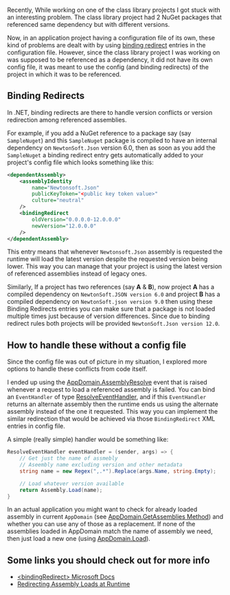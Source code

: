 Recently, While working on one of the class library projects I got stuck with an interesting problem. The class library project had 2 NuGet packages that referenced same dependency but with different versions.

Now, in an application project having a configuration file of its own, these kind of problems are dealt with by using [binding redirect](https://docs.microsoft.com/en-us/dotnet/framework/configure-apps/file-schema/runtime/bindingredirect-element) entries in the configuration file.
However, since the class library project I was working on was supposed to be referenced as a dependency, it did not have its own config file, it was meant to use the config (and binding redirects) of the project in which it was to be referenced.

## Binding Redirects

In .NET, binding redirects are there to handle version conflicts or version redirection among referenced assemblies.

For example, if you add a NuGet reference to a package say (say `SampleNuget`) and this `SampleNuget` package is compiled to have an internal dependency on `NewtonSoft.Json` version 6.0, then as soon as you add the `SampleNuget` a binding redirect entry gets automatically added to your project's config file which looks something like this:

```xml
<dependentAssembly>
    <assemblyIdentity
        name="Newtonsoft.Json"
        publicKeyToken="<public key token value>"
        culture="neutral"
    />
    <bindingRedirect
        oldVersion="0.0.0.0-12.0.0.0"
        newVersion="12.0.0.0"
    />
</dependentAssembly>
```

This entry means that whenever `Newtonsoft.Json` assembly is requested the runtime will load the latest version despite the requested version being lower.
This way you can manage that your project is using the latest version of referenced assemblies instead of legacy ones.

Similarly, If a project has two references (say **A** & **B**), now project **A** has a compiled dependency on `NewtonSoft.JSON version 6.0` and project **B** has a compiled dependency on `NewtonSoft.json version 9.0` then using these Binding Redirects entries you can make sure that a package is not loaded multiple times just because of version differences.
Since due to binding redirect rules both projects will be provided `NewtonSoft.Json version 12.0`.

## How to handle these without a config file

Since the config file was out of picture in my situation, I explored more options to handle these conflicts from code itself.

I ended up using the [AppDomain.AssemblyResolve](https://docs.microsoft.com/en-us/dotnet/api/system.appdomain.assemblyresolve?view=netframework-4.8) event that is raised whenever a request to load a referenced assembly is failed.
You can bind an `EventHandler` of type [ResolveEventHandler](https://docs.microsoft.com/en-us/dotnet/api/system.resolveeventhandler?view=netframework-4.8), and if this `EventHandler` returns an alternate assembly then the runtime ends us using the alternate assembly instead of the one it requested.
This way you can implement the similar redirection that would be achieved via those `BindingRedirect` XML entries in config file.

A simple (really simple) handler would be something like:

```csharp
ResolveEventHandler eventHandler = (sender, args) => {
    // Get just the name of assmebly
    // Aseembly name excluding version and other metadata
    string name = new Regex(",.*").Replace(args.Name, string.Empty);

    // Load whatever version available
    return Assembly.Load(name);
}
```

In an actual application you might want to check for already loaded assembly in current `AppDomain` (see [AppDomain.GetAssemblies Method](https://docs.microsoft.com/en-us/dotnet/api/system.appdomain.getassemblies?view=netframework-4.8)) and whether you can use any of those as a replacement.
If none of the assemblies loaded in AppDomain match the name of assembly we need, then just load a new one (using [AppDomain.Load](https://docs.microsoft.com/en-us/dotnet/api/system.appdomain.load?view=netframework-4.8)).

## Some links you should check out for more info

- [&lt;bindingRedirect&gt; Microsoft Docs](https://docs.microsoft.com/en-us/dotnet/framework/configure-apps/file-schema/runtime/bindingredirect-element)
- [Redirecting Assembly Loads at Runtime](https://blog.slaks.net/2013-12-25/redirecting-assembly-loads-at-runtime/)
